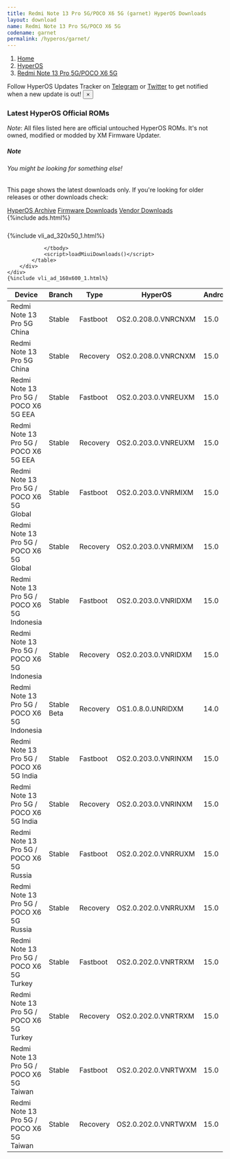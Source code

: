 ```yaml
---
title: Redmi Note 13 Pro 5G/POCO X6 5G (garnet) HyperOS Downloads
layout: download
name: Redmi Note 13 Pro 5G/POCO X6 5G
codename: garnet
permalink: /hyperos/garnet/
---
```

<nav aria-label="breadcrumb">
    <ol class="breadcrumb">
        <li class="breadcrumb-item"><a href="/">Home</a></li>
        <li class="breadcrumb-item"><a href="/hyperos/">HyperOS</a></li>
        <li class="breadcrumb-item active" aria-current="page"><a href="/hyperos/garnet/">Redmi Note 13 Pro 5G/POCO X6 5G</a></li>
    </ol>
</nav>
<div class="alert alert-primary alert-dismissible fade show" role="alert">
    Follow HyperOS Updates Tracker on <a href="https://t.me/MIUIUpdatesTracker" class="alert-link">Telegram</a>
     or <a href="https://twitter.com/MiFwUpdater" class="alert-link">Twitter</a> to get notified when a new update is out!
    <button type="button" class="close" data-dismiss="alert" aria-label="Close">
        <span aria-hidden="true">&times;</span>
    </button>
</div>

### Latest HyperOS Official ROMs
*Note*: All files listed here are official untouched HyperOS ROMs. It's not owned, modified or modded by XM Firmware Updater.
<div class="card">
  <div class="card-body">
    <h5 class="card-title">Note</h5>
    <h6 class="card-subtitle mb-2 text-muted">You might be looking for something else!</h6>
    <p class="card-text">This page shows the latest downloads only.
     If you're looking for older releases or other downloads check:</p>
    <a href="/archive/hyperos/garnet/" class="card-link">HyperOS Archive</a>
    <a href="/firmware/garnet/" class="card-link">Firmware Downloads</a>
    <a href="/vendor/garnet/" class="card-link">Vendor Downloads</a>
  </div>
</div>
{%include ads.html%}
<div class="row justify-content-center">
    <div class="col-10">
        <div class="table-responsive-md" style="margin-top: 25px;">
            {%include vli_ad_320x50_1.html%}
            <table id="miui" class="display dt-responsive nowrap compact table table-striped table-hover table-sm">
                <thead class="thead-dark">
                    <tr>
                        <th data-ref="device">Device</th>
                        <th data-ref="branch">Branch</th>
                        <th data-ref="type">Type</th>
                        <th data-ref="miui">HyperOS</th>
                        <th data-ref="android">Android</th>
                        <th data-ref="size">Size</th>
                        <th data-ref="size">Date</th>
                        <th data-ref="link">Link</th>
                    </tr>
                </thead>
                <tbody>
                <tr><td>Redmi Note 13 Pro 5G China</td><td>Stable</td><td>Fastboot</td><td>OS2.0.208.0.VNRCNXM</td><td>15.0</td><td>8.0 GB</td><td>2025-09-18</td><td><a href="/hyperos/garnet/stable/OS2.0.208.0.VNRCNXM/">Download</a></td></tr>
<tr><td>Redmi Note 13 Pro 5G China</td><td>Stable</td><td>Recovery</td><td>OS2.0.208.0.VNRCNXM</td><td>15.0</td><td>6.0 GB</td><td>2025-10-13</td><td><a href="/hyperos/garnet/stable/OS2.0.208.0.VNRCNXM/">Download</a></td></tr>
<tr><td>Redmi Note 13 Pro 5G / POCO X6 5G EEA</td><td>Stable</td><td>Fastboot</td><td>OS2.0.203.0.VNREUXM</td><td>15.0</td><td>7.9 GB</td><td>2025-09-28</td><td><a href="/hyperos/garnet/stable/OS2.0.203.0.VNREUXM/">Download</a></td></tr>
<tr><td>Redmi Note 13 Pro 5G / POCO X6 5G EEA</td><td>Stable</td><td>Recovery</td><td>OS2.0.203.0.VNREUXM</td><td>15.0</td><td>5.6 GB</td><td>2025-10-13</td><td><a href="/hyperos/garnet/stable/OS2.0.203.0.VNREUXM/">Download</a></td></tr>
<tr><td>Redmi Note 13 Pro 5G / POCO X6 5G Global</td><td>Stable</td><td>Fastboot</td><td>OS2.0.203.0.VNRMIXM</td><td>15.0</td><td>8.4 GB</td><td>2025-09-08</td><td><a href="/hyperos/garnet/stable/OS2.0.203.0.VNRMIXM/">Download</a></td></tr>
<tr><td>Redmi Note 13 Pro 5G / POCO X6 5G Global</td><td>Stable</td><td>Recovery</td><td>OS2.0.203.0.VNRMIXM</td><td>15.0</td><td>5.6 GB</td><td>2025-09-19</td><td><a href="/hyperos/garnet/stable/OS2.0.203.0.VNRMIXM/">Download</a></td></tr>
<tr><td>Redmi Note 13 Pro 5G / POCO X6 5G Indonesia</td><td>Stable</td><td>Fastboot</td><td>OS2.0.203.0.VNRIDXM</td><td>15.0</td><td>7.9 GB</td><td>2025-09-08</td><td><a href="/hyperos/garnet/stable/OS2.0.203.0.VNRIDXM/">Download</a></td></tr>
<tr><td>Redmi Note 13 Pro 5G / POCO X6 5G Indonesia</td><td>Stable</td><td>Recovery</td><td>OS2.0.203.0.VNRIDXM</td><td>15.0</td><td>5.5 GB</td><td>2025-09-19</td><td><a href="/hyperos/garnet/stable/OS2.0.203.0.VNRIDXM/">Download</a></td></tr>
<tr><td>Redmi Note 13 Pro 5G / POCO X6 5G Indonesia</td><td>Stable Beta</td><td>Recovery</td><td>OS1.0.8.0.UNRIDXM</td><td>14.0</td><td>5.0 GB</td><td>2024-08-29</td><td><a href="/hyperos/garnet/stable beta/OS1.0.8.0.UNRIDXM/">Download</a></td></tr>
<tr><td>Redmi Note 13 Pro 5G / POCO X6 5G India</td><td>Stable</td><td>Fastboot</td><td>OS2.0.203.0.VNRINXM</td><td>15.0</td><td>7.0 GB</td><td>2025-09-08</td><td><a href="/hyperos/garnet/stable/OS2.0.203.0.VNRINXM/">Download</a></td></tr>
<tr><td>Redmi Note 13 Pro 5G / POCO X6 5G India</td><td>Stable</td><td>Recovery</td><td>OS2.0.203.0.VNRINXM</td><td>15.0</td><td>5.2 GB</td><td>2025-09-19</td><td><a href="/hyperos/garnet/stable/OS2.0.203.0.VNRINXM/">Download</a></td></tr>
<tr><td>Redmi Note 13 Pro 5G / POCO X6 5G Russia</td><td>Stable</td><td>Fastboot</td><td>OS2.0.202.0.VNRRUXM</td><td>15.0</td><td>8.5 GB</td><td>2025-09-08</td><td><a href="/hyperos/garnet/stable/OS2.0.202.0.VNRRUXM/">Download</a></td></tr>
<tr><td>Redmi Note 13 Pro 5G / POCO X6 5G Russia</td><td>Stable</td><td>Recovery</td><td>OS2.0.202.0.VNRRUXM</td><td>15.0</td><td>5.4 GB</td><td>2025-09-19</td><td><a href="/hyperos/garnet/stable/OS2.0.202.0.VNRRUXM/">Download</a></td></tr>
<tr><td>Redmi Note 13 Pro 5G / POCO X6 5G Turkey</td><td>Stable</td><td>Fastboot</td><td>OS2.0.202.0.VNRTRXM</td><td>15.0</td><td>7.6 GB</td><td>2025-09-08</td><td><a href="/hyperos/garnet/stable/OS2.0.202.0.VNRTRXM/">Download</a></td></tr>
<tr><td>Redmi Note 13 Pro 5G / POCO X6 5G Turkey</td><td>Stable</td><td>Recovery</td><td>OS2.0.202.0.VNRTRXM</td><td>15.0</td><td>5.5 GB</td><td>2025-09-19</td><td><a href="/hyperos/garnet/stable/OS2.0.202.0.VNRTRXM/">Download</a></td></tr>
<tr><td>Redmi Note 13 Pro 5G / POCO X6 5G Taiwan</td><td>Stable</td><td>Fastboot</td><td>OS2.0.202.0.VNRTWXM</td><td>15.0</td><td>6.6 GB</td><td>2025-09-08</td><td><a href="/hyperos/garnet/stable/OS2.0.202.0.VNRTWXM/">Download</a></td></tr>
<tr><td>Redmi Note 13 Pro 5G / POCO X6 5G Taiwan</td><td>Stable</td><td>Recovery</td><td>OS2.0.202.0.VNRTWXM</td><td>15.0</td><td>5.3 GB</td><td>2025-09-19</td><td><a href="/hyperos/garnet/stable/OS2.0.202.0.VNRTWXM/">Download</a></td></tr>

                </tbody>
                <script>loadMiuiDownloads()</script>
            </table>
        </div>
    </div>
    {%include vli_ad_160x600_1.html%}
</div>
